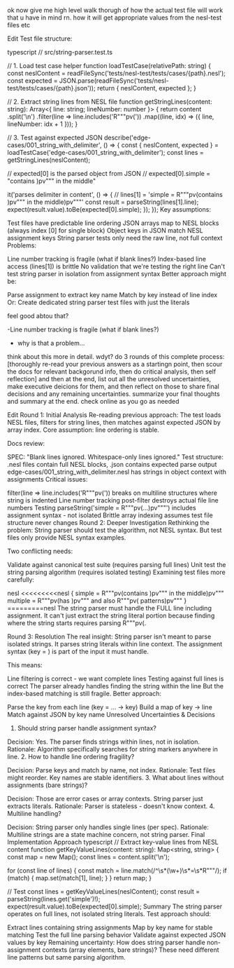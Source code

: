 ok now give me high level walk thorugh of how the actual test file will work that u have in mind rn.  how it will get appropriate values from the nesl-test files etc

Edit
Test file structure:

typescript
// src/string-parser.test.ts

// 1. Load test case helper
function loadTestCase(relativePath: string) {
  const neslContent = readFileSync('tests/nesl-test/tests/cases/{path}.nesl');
  const expected = JSON.parse(readFileSync('tests/nesl-test/tests/cases/{path}.json'));
  return { neslContent, expected };
}

// 2. Extract string lines from NESL file
function getStringLines(content: string): Array<{ line: string; lineNumber: number }> {
  return content
    .split('\n')
    .filter(line => line.includes('R"""pv('))
    .map((line, idx) => ({ line, lineNumber: idx + 1 }));
}

// 3. Test against expected JSON
describe('edge-cases/001_string_with_delimiter', () => {
  const { neslContent, expected } = loadTestCase('edge-cases/001_string_with_delimiter');
  const lines = getStringLines(neslContent);
  
  // expected[0] is the parsed object from JSON
  // expected[0].simple = "contains )pv\"\"\" in the middle"
  
  it('parses delimiter in content', () => {
    // lines[1] = 'simple = R"""pv(contains )pv""" in the middle)pv"""'
    const result = parseString(lines[1].line);
    expect(result.value).toBe(expected[0].simple);
  });
});
Key assumptions:

Test files have predictable line ordering
JSON arrays map to NESL blocks (always index [0] for single block)
Object keys in JSON match NESL assignment keys
String parser tests only need the raw line, not full context
Problems:

Line number tracking is fragile (what if blank lines?)
Index-based line access (lines[1]) is brittle
No validation that we're testing the right line
Can't test string parser in isolation from assignment syntax
Better approach might be:

Parse assignment to extract key name
Match by key instead of line index
Or: Create dedicated string parser test files with just the literals



feel good abtou that?

-Line number tracking is fragile (what if blank lines?)
* why is that a problem...

think about this more in detail. wdyt?  do 3 rounds of this complete process: [thoroughly re-read your previous answers as a startingn point, then scour the docs for relevant backgorund info, then do critical analysis, then self reflection]  and then at the end, list out all the unresolved uncertainties, make executive deicions for them, and then reflect on those to share final decisions and any remaining uncertainties.  summarize your final thoughts and summary at the end.  check online as you go as needed

Edit
Round 1: Initial Analysis
Re-reading previous approach: The test loads NESL files, filters for string lines, then matches against expected JSON by array index. Core assumption: line ordering is stable.

Docs review:

SPEC: "Blank lines ignored. Whitespace-only lines ignored."
Test structure: .nesl files contain full NESL blocks, .json contains expected parse output
edge-cases/001_string_with_delimiter.nesl has strings in object context with assignments
Critical issues:

filter(line => line.includes('R"""pv(')) breaks on multiline structures where string is indented
Line number tracking post-filter destroys actual file line numbers
Testing parseString('simple = R"""pv(...)pv"""') includes assignment syntax - not isolated
Brittle array indexing assumes test file structure never changes
Round 2: Deeper Investigation
Rethinking the problem: String parser should test the algorithm, not NESL syntax. But test files only provide NESL syntax examples.

Two conflicting needs:

Validate against canonical test suite (requires parsing full lines)
Unit test the string parsing algorithm (requires isolated testing)
Examining test files more carefully:

nesl
<<<<<<<<<nesl
{
  simple = R"""pv(contains )pv""" in the middle)pv"""
  multiple = R"""pv(has )pv""" and also R"""pv( patterns)pv"""
}
=========nesl
The string parser must handle the FULL line including assignment. It can't just extract the string literal portion because finding where the string starts requires parsing R"""pv(.

Round 3: Resolution
The real insight: String parser isn't meant to parse isolated strings. It parses string literals within line context. The assignment syntax (key = ) is part of the input it must handle.

This means:

Line filtering is correct - we want complete lines
Testing against full lines is correct
The parser already handles finding the string within the line
But the index-based matching is still fragile. Better approach:

Parse the key from each line (key = ... → key)
Build a map of key → line
Match against JSON by key name
Unresolved Uncertainties & Decisions
1. Should string parser handle assignment syntax?

Decision: Yes. The parser finds strings within lines, not in isolation.
Rationale: Algorithm specifically searches for string markers anywhere in line.
2. How to handle line ordering fragility?

Decision: Parse keys and match by name, not index.
Rationale: Test files might reorder. Key names are stable identifiers.
3. What about lines without assignments (bare strings)?

Decision: Those are error cases or array contexts. String parser just extracts literals.
Rationale: Parser is stateless - doesn't know context.
4. Multiline handling?

Decision: String parser only handles single lines (per spec).
Rationale: Multiline strings are a state machine concern, not string parser.
Final Implementation Approach
typescript
// Extract key-value lines from NESL content
function getKeyValueLines(content: string): Map<string, string> {
  const map = new Map();
  const lines = content.split('\n');
  
  for (const line of lines) {
    const match = line.match(/^\s*(\w+)\s*=\s*R"""/);
    if (match) {
      map.set(match[1], line);
    }
  }
  return map;
}

// Test
const lines = getKeyValueLines(neslContent);
const result = parseString(lines.get('simple')!);
expect(result.value).toBe(expected[0].simple);
Summary
The string parser operates on full lines, not isolated string literals. Test approach should:

Extract lines containing string assignments
Map by key name for stable matching
Test the full line parsing behavior
Validate against expected JSON values by key
Remaining uncertainty: How does string parser handle non-assignment contexts (array elements, bare strings)? These need different line patterns but same parsing algorithm.